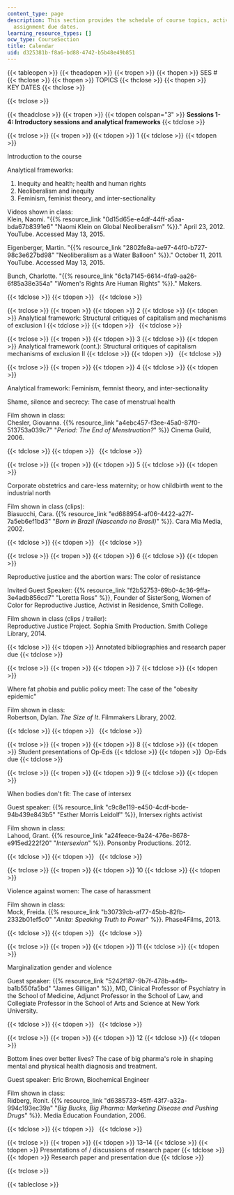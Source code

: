 ```yaml
---
content_type: page
description: This section provides the schedule of course topics, activities, and
  assignment due dates.
learning_resource_types: []
ocw_type: CourseSection
title: Calendar
uid: d325381b-f8a6-bd88-4742-b5b48e49b851
---
```


{{< tableopen >}}
{{< theadopen >}}
{{< tropen >}}
{{< thopen >}}
SES #
{{< thclose >}}
{{< thopen >}}
TOPICS
{{< thclose >}}
{{< thopen >}}
KEY DATES
{{< thclose >}}

{{< trclose >}}

{{< theadclose >}}
{{< tropen >}}
{{< tdopen colspan="3" >}}
**Sessions 1-4: Introductory sessions and analytical frameworks**
{{< tdclose >}}

{{< trclose >}}
{{< tropen >}}
{{< tdopen >}}
1
{{< tdclose >}}
{{< tdopen >}}


Introduction to the course

Analytical frameworks:

1.  Inequity and health; health and human rights
2.  Neoliberalism and inequity
3.  Feminism, feminist theory, and inter-sectionality

Videos shown in class:  
Klein, Naomi. "{{% resource_link "0d15d65e-e4df-44ff-a5aa-bda67b8391e6" "Naomi Klein on Global Neoliberalism" %}}." April 23, 2012. YouTube. Accessed May 13, 2015. 

Eigenberger, Martin. "{{% resource_link "2802fe8a-ae97-44f0-b727-98c3e627bd98" "Neoliberalism as a Water Balloon" %}}." October 11, 2011. YouTube. Accessed May 13, 2015. 

Bunch, Charlotte. "{{% resource_link "6c1a7145-6614-4fa9-aa26-6f85a38e354a" "Women's Rights Are Human Rights" %}}." Makers.


{{< tdclose >}}
{{< tdopen >}}
 
{{< tdclose >}}

{{< trclose >}}
{{< tropen >}}
{{< tdopen >}}
2
{{< tdclose >}}
{{< tdopen >}}
Analytical framework: Structural critiques of capitalism and mechanisms of exclusion I
{{< tdclose >}}
{{< tdopen >}}
 
{{< tdclose >}}

{{< trclose >}}
{{< tropen >}}
{{< tdopen >}}
3
{{< tdclose >}}
{{< tdopen >}}
Analytical framework (cont.): Structural critiques of capitalism mechanisms of exclusion II
{{< tdclose >}}
{{< tdopen >}}
 
{{< tdclose >}}

{{< trclose >}}
{{< tropen >}}
{{< tdopen >}}
4
{{< tdclose >}}
{{< tdopen >}}


Analytical framework: Feminism, femnist theory, and inter-sectionality

Shame, silence and secrecy: The case of menstrual health

Film shown in class:  
Chesler, Giovanna. {{% resource_link "a4ebc457-f3ee-45a0-87f0-513753a039c7" "_Period: The End of Menstruation?_" %}} Cinema Guild, 2006.


{{< tdclose >}}
{{< tdopen >}}
 
{{< tdclose >}}

{{< trclose >}}
{{< tropen >}}
{{< tdopen >}}
5
{{< tdclose >}}
{{< tdopen >}}


Corporate obstetrics and care-less maternity; or how childbirth went to the industrial north

Film shown in class (clips):  
Biasucchi, Cara. {{% resource_link "ed688954-af06-4422-a27f-7a5eb6ef1bd3" "_Born in Brazil (Nascendo no Brasil)_" %}}. Cara Mia Media, 2002.


{{< tdclose >}}
{{< tdopen >}}
 
{{< tdclose >}}

{{< trclose >}}
{{< tropen >}}
{{< tdopen >}}
6
{{< tdclose >}}
{{< tdopen >}}


Reproductive justice and the abortion wars: The color of resistance

Invited Guest Speaker: {{% resource_link "f2b52753-69b0-4c36-9ffa-3e4adb856cd7" "Loretta Ross" %}}, Founder of SisterSong, Women of Color for Reproductive Justice, Activist in Residence, Smith College.

Film shown in class (clips / trailer):  
Reproductive Justice Project. Sophia Smith Production. Smith College Library, 2014.


{{< tdclose >}}
{{< tdopen >}}
Annotated bibliographies and research paper due
{{< tdclose >}}

{{< trclose >}}
{{< tropen >}}
{{< tdopen >}}
7
{{< tdclose >}}
{{< tdopen >}}


Where fat phobia and public policy meet: The case of the "obesity epidemic"

Film shown in class:  
Robertson, Dylan. _The Size of It_. Filmmakers Library, 2002.


{{< tdclose >}}
{{< tdopen >}}
 
{{< tdclose >}}

{{< trclose >}}
{{< tropen >}}
{{< tdopen >}}
8
{{< tdclose >}}
{{< tdopen >}}
Student presentations of Op-Eds
{{< tdclose >}}
{{< tdopen >}}
 Op-Eds due
{{< tdclose >}}

{{< trclose >}}
{{< tropen >}}
{{< tdopen >}}
9
{{< tdclose >}}
{{< tdopen >}}


When bodies don't fit: The case of intersex

Guest speaker: {{% resource_link "c9c8e119-e450-4cdf-bcde-94b439e843b5" "Esther Morris Leidolf" %}}, Intersex rights activist

Film shown in class:  
Lahood, Grant. {{% resource_link "a24feece-9a24-476e-8678-e915ed222f20" "_Intersexion_" %}}. Ponsonby Productions. 2012.


{{< tdclose >}}
{{< tdopen >}}
 
{{< tdclose >}}

{{< trclose >}}
{{< tropen >}}
{{< tdopen >}}
10
{{< tdclose >}}
{{< tdopen >}}


Violence against women: The case of harassment

Film shown in class:  
Mock, Freida. {{% resource_link "b30739cb-af77-45bb-82fb-2332b01ef5c0" "_Anita: Speaking Truth to Power_" %}}. Phase4Films, 2013.


{{< tdclose >}}
{{< tdopen >}}
 
{{< tdclose >}}

{{< trclose >}}
{{< tropen >}}
{{< tdopen >}}
11
{{< tdclose >}}
{{< tdopen >}}


Marginalization gender and violence

Guest speaker: {{% resource_link "5242f187-9b7f-478b-a4fb-ba1b550fa5bd" "James Gilligan" %}}, MD, Clinical Professor of Psychiatry in the School of Medicine, Adjunct Professor in the School of Law, and Collegiate Professor in the School of Arts and Science at New York University.


{{< tdclose >}}
{{< tdopen >}}
 
{{< tdclose >}}

{{< trclose >}}
{{< tropen >}}
{{< tdopen >}}
12
{{< tdclose >}}
{{< tdopen >}}


Bottom lines over better lives? The case of big pharma's role in shaping mental and physical health diagnosis and treatment.

Guest speaker: Eric Brown, Biochemical Engineer

Film shown in class:  
Ridberg, Ronit. {{% resource_link "d6385733-45ff-43f7-a32a-994c193ec39a" "_Big Bucks, Big Pharma: Marketing Disease and Pushing Drugs_" %}}. Media Education Foundation, 2006.


{{< tdclose >}}
{{< tdopen >}}
 
{{< tdclose >}}

{{< trclose >}}
{{< tropen >}}
{{< tdopen >}}
13–14
{{< tdclose >}}
{{< tdopen >}}
Presentations of / discussions of research paper
{{< tdclose >}}
{{< tdopen >}}
Research paper and presentation due
{{< tdclose >}}

{{< trclose >}}

{{< tableclose >}}